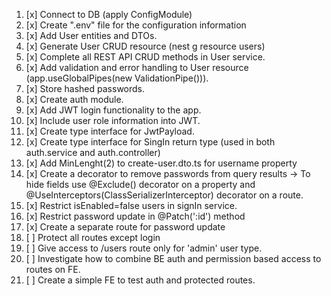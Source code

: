 1. [x] Connect to DB (apply ConfigModule)
2. [x] Create ".env" file for the configuration information
3. [x] Add User entities and DTOs.
4. [x] Generate User CRUD resource (nest g resource users)
5. [x] Complete all REST API CRUD methods in User service.
6. [x] Add validation and error handling to User resource (app.useGlobalPipes(new ValidationPipe())).
7. [x] Store hashed passwords.
8. [x] Create auth module.
9. [x] Add JWT login functionality to the app.
10. [x] Include user role information into JWT.
11. [x] Create type interface for JwtPayload.
12. [x] Create type interface for SingIn return type (used in both auth.service and auth.controller)
13. [x] Add MinLenght(2) to create-user.dto.ts for username property
14. [x] Create a decorator to remove passwords from query results -> To hide fields use @Exclude() decorator on a property and @UseInterceptors(ClassSerializerInterceptor) decorator on a route.
15. [x] Restrict isEnabled=false users in signIn service.
16. [x] Restrict password update in @Patch(':id') method
17. [x] Create a separate route for password update
18. [ ] Protect all routes except login
19. [ ] Give access to /users route only for 'admin' user type.
20. [ ] Investigate how to combine BE auth and permission based access to routes on FE.
21. [ ] Create a simple FE to test auth and protected routes.
